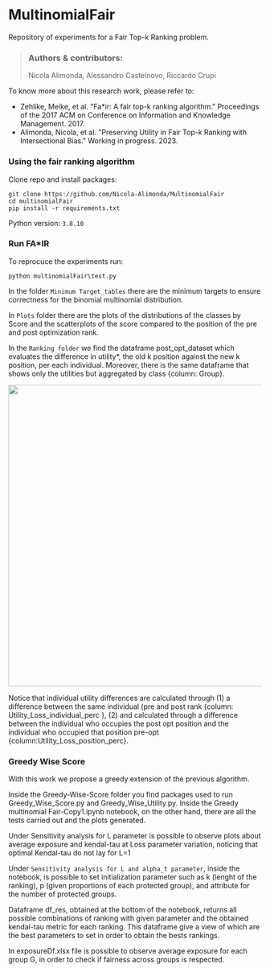 # MultinomialFair
Repository of experiments for a Fair Top-k Ranking problem.

> ### Authors & contributors:
> Nicola Alimonda, Alessandro Castelnovo, Riccardo Crupi

To know more about this research work, please refer to:

- Zehlike, Meike, et al. "Fa*ir: A fair top-k ranking algorithm." Proceedings of the 2017 ACM on Conference on Information and Knowledge Management. 2017.
- Alimonda, Nicola, et al. "Preserving Utility in Fair Top-k Ranking with Intersectional Bias." Working in progress. 2023.


### Using the fair ranking algorithm
Clone repo and install packages:
```
git clone https://github.com/Nicola-Alimonda/MultinomialFair
cd multinomialFair
pip install -r requirements.txt
```

Python version: `3.8.10`

### Run FA*IR

To reprocuce the experiments run:
```
python multinomialFair\test.py
```
In the folder `Minimum Target_tables` there are the minimum targets to ensure correctness for the binomial multinomial distribution.

In `Plots` folder there are the plots of the distributions of the classes by Score and the scatterplots of the score compared to the position of the pre and post optimization rank.

In the `Ranking folder` we find the dataframe post_opt_dataset which evaluates the difference in utility*, the old k position against the new k position, per each individual. Moreover, there is the same dataframe that shows only the utilities but aggregated by class {column: Group}.

<img src="https://user-images.githubusercontent.com/92302358/220327881-52c5acc0-0a92-418d-a3e8-d26b921c8839.png" width="600" height="600">

Notice that individual utility differences are calculated through (1) a difference between the same individual (pre and post rank {column: Utility_Loss_individual_perc },
(2) and calculated through a difference between the individual who occupies the post opt position and the individual who occupied that position pre-opt {column:Utility_Loss_position_perc}.


### Greedy Wise Score
With this work we propose a greedy extension of the previous algorithm.

Inside the Greedy-Wise-Score folder you find packages used to run Greedy_Wise_Score.py and Greedy_Wise_Utility.py. Inside the Greedy multinomial Fair-Copy1.ipynb notebook, on the other hand, there are all the tests carried out and the plots generated.

Under Sensitivity analysis for L parameter is possible to observe plots about average exposure and kendal-tau at Loss parameter variation, noticing that optimal Kendal-tau do not lay for L=1 

Under `Sensitivity analysis for L and alpha_t parameter`, inside the notebook, is possible to set initialization parameter such as k (lenght of the ranking), p (given proportions of each protected group), and attribute for the number of protected groups.

Dataframe df_res, obtained at the bottom of the notebook, returns all possible combinations of ranking with given parameter and the obtained kendal-tau metric for each ranking. This dataframe give a view of which are the best parameters to set in order to obtain the bests rankings.

In exposureDf.xlsx file is possible to observe average exposure for each group G, in order to check if fairness across groups is respected. 

